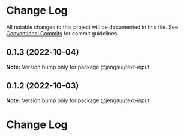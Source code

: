 # Change Log

All notable changes to this project will be documented in this file.
See [Conventional Commits](https://conventionalcommits.org) for commit guidelines.

## 0.1.3 (2022-10-04)

**Note:** Version bump only for package @jengaui/text-input

## 0.1.2 (2022-10-03)

**Note:** Version bump only for package @jengaui/text-input

# Change Log
